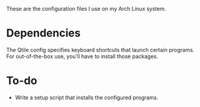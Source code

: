 These are the configuration files I use on my Arch Linux system.

# Dependencies

The Qtile config specifies keyboard shortcuts that launch certain programs. For out-of-the-box use, you'll have to install those packages.

# To-do

- Write a setup script that installs the configured programs.
